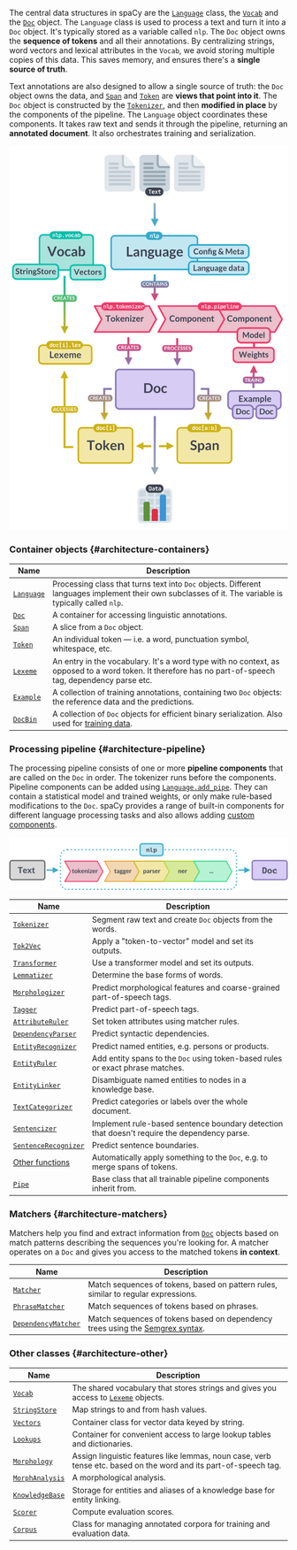 The central data structures in spaCy are the [`Language`](/api/language) class,
the [`Vocab`](/api/vocab) and the [`Doc`](/api/doc) object. The `Language` class
is used to process a text and turn it into a `Doc` object. It's typically stored
as a variable called `nlp`. The `Doc` object owns the **sequence of tokens** and
all their annotations. By centralizing strings, word vectors and lexical
attributes in the `Vocab`, we avoid storing multiple copies of this data. This
saves memory, and ensures there's a **single source of truth**.

Text annotations are also designed to allow a single source of truth: the `Doc`
object owns the data, and [`Span`](/api/span) and [`Token`](/api/token) are
**views that point into it**. The `Doc` object is constructed by the
[`Tokenizer`](/api/tokenizer), and then **modified in place** by the components
of the pipeline. The `Language` object coordinates these components. It takes
raw text and sends it through the pipeline, returning an **annotated document**.
It also orchestrates training and serialization.

![Library architecture](../../images/architecture.svg)

### Container objects {#architecture-containers}

| Name                        | Description                                                                                                                                             |
| --------------------------- | ------------------------------------------------------------------------------------------------------------------------------------------------------- |
| [`Language`](/api/language) | Processing class that turns text into `Doc` objects. Different languages implement their own subclasses of it. The variable is typically called `nlp`.  |
| [`Doc`](/api/doc)           | A container for accessing linguistic annotations.                                                                                                       |
| [`Span`](/api/span)         | A slice from a `Doc` object.                                                                                                                            |
| [`Token`](/api/token)       | An individual token — i.e. a word, punctuation symbol, whitespace, etc.                                                                                 |
| [`Lexeme`](/api/lexeme)     | An entry in the vocabulary. It's a word type with no context, as opposed to a word token. It therefore has no part-of-speech tag, dependency parse etc. |
| [`Example`](/api/example)   | A collection of training annotations, containing two `Doc` objects: the reference data and the predictions.                                             |
| [`DocBin`](/api/docbin)     | A collection of `Doc` objects for efficient binary serialization. Also used for [training data](/api/data-formats#binary-training).                     |

### Processing pipeline {#architecture-pipeline}

The processing pipeline consists of one or more **pipeline components** that are
called on the `Doc` in order. The tokenizer runs before the components. Pipeline
components can be added using [`Language.add_pipe`](/api/language#add_pipe).
They can contain a statistical model and trained weights, or only make
rule-based modifications to the `Doc`. spaCy provides a range of built-in
components for different language processing tasks and also allows adding
[custom components](/usage/processing-pipelines#custom-components).

![The processing pipeline](../../images/pipeline.svg)

| Name                                            | Description                                                                                 |
| ----------------------------------------------- | ------------------------------------------------------------------------------------------- |
| [`Tokenizer`](/api/tokenizer)                   | Segment raw text and create `Doc` objects from the words.                                   |
| [`Tok2Vec`](/api/tok2vec)                       | Apply a "token-to-vector" model and set its outputs.                                        |
| [`Transformer`](/api/transformer)               | Use a transformer model and set its outputs.                                                |
| [`Lemmatizer`](/api/lemmatizer)                 | Determine the base forms of words.                                                          |
| [`Morphologizer`](/api/morphologizer)           | Predict morphological features and coarse-grained part-of-speech tags.                      |
| [`Tagger`](/api/tagger)                         | Predict part-of-speech tags.                                                                |
| [`AttributeRuler`](/api/attributeruler)         | Set token attributes using matcher rules.                                                   |
| [`DependencyParser`](/api/dependencyparser)     | Predict syntactic dependencies.                                                             |
| [`EntityRecognizer`](/api/entityrecognizer)     | Predict named entities, e.g. persons or products.                                           |
| [`EntityRuler`](/api/entityruler)               | Add entity spans to the `Doc` using token-based rules or exact phrase matches.              |
| [`EntityLinker`](/api/entitylinker)             | Disambiguate named entities to nodes in a knowledge base.                                   |
| [`TextCategorizer`](/api/textcategorizer)       | Predict categories or labels over the whole document.                                       |
| [`Sentencizer`](/api/sentencizer)               | Implement rule-based sentence boundary detection that doesn't require the dependency parse. |
| [`SentenceRecognizer`](/api/sentencerecognizer) | Predict sentence boundaries.                                                                |
| [Other functions](/api/pipeline-functions)      | Automatically apply something to the `Doc`, e.g. to merge spans of tokens.                  |
| [`Pipe`](/api/pipe)                             | Base class that all trainable pipeline components inherit from.                             |

### Matchers {#architecture-matchers}

Matchers help you find and extract information from [`Doc`](/api/doc) objects
based on match patterns describing the sequences you're looking for. A matcher
operates on a `Doc` and gives you access to the matched tokens **in context**.

| Name                                          | Description                                                                                                                                                                         |
| --------------------------------------------- | ----------------------------------------------------------------------------------------------------------------------------------------------------------------------------------- |
| [`Matcher`](/api/matcher)                     | Match sequences of tokens, based on pattern rules, similar to regular expressions.                                                                                                  |
| [`PhraseMatcher`](/api/phrasematcher)         | Match sequences of tokens based on phrases.                                                                                                                                         |
| [`DependencyMatcher`](/api/dependencymatcher) | Match sequences of tokens based on dependency trees using the [Semgrex syntax](https://nlp.stanford.edu/nlp/javadoc/javanlp/edu/stanford/nlp/semgraph/semgrex/SemgrexPattern.html). |

### Other classes {#architecture-other}

| Name                                  | Description                                                                                                      |
| ------------------------------------- | ---------------------------------------------------------------------------------------------------------------- |
| [`Vocab`](/api/vocab)                 | The shared vocabulary that stores strings and gives you access to [`Lexeme`](/api/lexeme) objects.               |
| [`StringStore`](/api/stringstore)     | Map strings to and from hash values.                                                                             |
| [`Vectors`](/api/vectors)             | Container class for vector data keyed by string.                                                                 |
| [`Lookups`](/api/lookups)             | Container for convenient access to large lookup tables and dictionaries.                                         |
| [`Morphology`](/api/morphology)       | Assign linguistic features like lemmas, noun case, verb tense etc. based on the word and its part-of-speech tag. |
| [`MorphAnalysis`](/api/morphanalysis) | A morphological analysis.                                                                                        |
| [`KnowledgeBase`](/api/kb)            | Storage for entities and aliases of a knowledge base for entity linking.                                         |
| [`Scorer`](/api/scorer)               | Compute evaluation scores.                                                                                       |
| [`Corpus`](/api/corpis)               | Class for managing annotated corpora for training and evaluation data.                                           |
